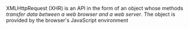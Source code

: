 XMLHttpRequest (XHR) is an API in the form of an object whose methods *transfer data between a web browser and a web server*. The object is provided by the browser's JavaScript environment
